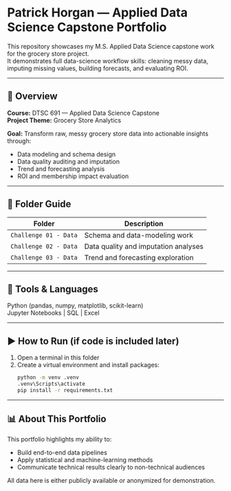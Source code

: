 # Patrick Horgan — Applied Data Science Capstone Portfolio

This repository showcases my M.S. Applied Data Science capstone work for the grocery store project.  
It demonstrates full data-science workflow skills: cleaning messy data, imputing missing values, building forecasts, and evaluating ROI.

---

## 🧠 Overview

**Course:** DTSC 691 — Applied Data Science Capstone  
**Project Theme:** Grocery Store Analytics  

**Goal:** Transform raw, messy grocery store data into actionable insights through:
- Data modeling and schema design  
- Data quality auditing and imputation  
- Trend and forecasting analysis  
- ROI and membership impact evaluation  

---

## 📂 Folder Guide

| Folder | Description |
|---------|--------------|
| `Challenge 01 - Data` | Schema and data-modeling work |
| `Challenge 02 - Data` | Data quality and imputation analyses |
| `Challenge 03 - Data` | Trend and forecasting exploration |

---

## 🧰 Tools & Languages

Python (pandas, numpy, matplotlib, scikit-learn)  
Jupyter Notebooks  |  SQL  |  Excel  

---

## ▶️ How to Run (if code is included later)

1. Open a terminal in this folder  
2. Create a virtual environment and install packages:
   ```bash
   python -m venv .venv
   .venv\Scripts\activate
   pip install -r requirements.txt
   ```

---

## 📊 About This Portfolio

This portfolio highlights my ability to:
- Build end-to-end data pipelines  
- Apply statistical and machine-learning methods  
- Communicate technical results clearly to non-technical audiences  

All data here is either publicly available or anonymized for demonstration.